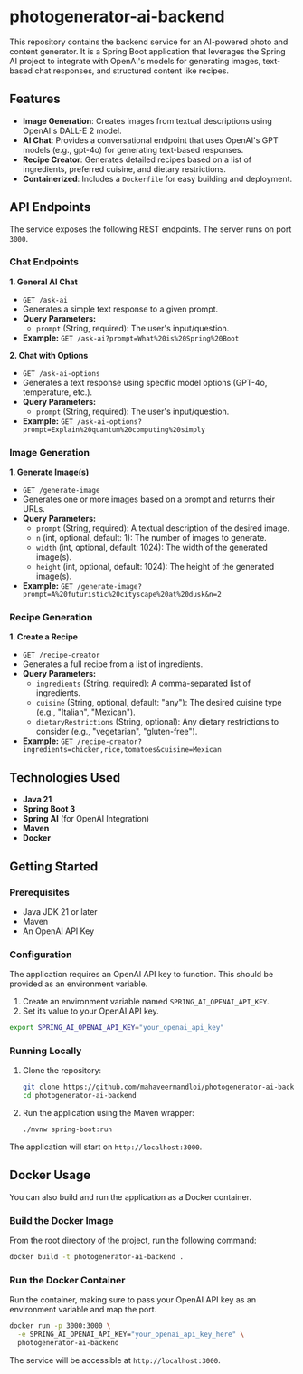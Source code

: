 # photogenerator-ai-backend


This repository contains the backend service for an AI-powered photo and content generator. It is a Spring Boot application that leverages the Spring AI project to integrate with OpenAI's models for generating images, text-based chat responses, and structured content like recipes.

## Features

*   **Image Generation**: Creates images from textual descriptions using OpenAI's DALL-E 2 model.
*   **AI Chat**: Provides a conversational endpoint that uses OpenAI's GPT models (e.g., gpt-4o) for generating text-based responses.
*   **Recipe Creator**: Generates detailed recipes based on a list of ingredients, preferred cuisine, and dietary restrictions.
*   **Containerized**: Includes a `Dockerfile` for easy building and deployment.

## API Endpoints

The service exposes the following REST endpoints. The server runs on port `3000`.

### Chat Endpoints

**1. General AI Chat**
-   `GET /ask-ai`
-   Generates a simple text response to a given prompt.
-   **Query Parameters:**
    -   `prompt` (String, required): The user's input/question.
-   **Example:** `GET /ask-ai?prompt=What%20is%20Spring%20Boot`

**2. Chat with Options**
-   `GET /ask-ai-options`
-   Generates a text response using specific model options (GPT-4o, temperature, etc.).
-   **Query Parameters:**
    -   `prompt` (String, required): The user's input/question.
-   **Example:** `GET /ask-ai-options?prompt=Explain%20quantum%20computing%20simply`

### Image Generation

**1. Generate Image(s)**
-   `GET /generate-image`
-   Generates one or more images based on a prompt and returns their URLs.
-   **Query Parameters:**
    -   `prompt` (String, required): A textual description of the desired image.
    -   `n` (int, optional, default: 1): The number of images to generate.
    -   `width` (int, optional, default: 1024): The width of the generated image(s).
    -   `height` (int, optional, default: 1024): The height of the generated image(s).
-   **Example:** `GET /generate-image?prompt=A%20futuristic%20cityscape%20at%20dusk&n=2`

### Recipe Generation

**1. Create a Recipe**
-   `GET /recipe-creator`
-   Generates a full recipe from a list of ingredients.
-   **Query Parameters:**
    -   `ingredients` (String, required): A comma-separated list of ingredients.
    -   `cuisine` (String, optional, default: "any"): The desired cuisine type (e.g., "Italian", "Mexican").
    -   `dietaryRestrictions` (String, optional): Any dietary restrictions to consider (e.g., "vegetarian", "gluten-free").
-   **Example:** `GET /recipe-creator?ingredients=chicken,rice,tomatoes&cuisine=Mexican`

## Technologies Used

-   **Java 21**
-   **Spring Boot 3**
-   **Spring AI** (for OpenAI Integration)
-   **Maven**
-   **Docker**

## Getting Started

### Prerequisites

-   Java JDK 21 or later
-   Maven
-   An OpenAI API Key

### Configuration

The application requires an OpenAI API key to function. This should be provided as an environment variable.

1.  Create an environment variable named `SPRING_AI_OPENAI_API_KEY`.
2.  Set its value to your OpenAI API key.

```bash
export SPRING_AI_OPENAI_API_KEY="your_openai_api_key"
```

### Running Locally

1.  Clone the repository:
    ```sh
    git clone https://github.com/mahaveermandloi/photogenerator-ai-backend.git
    cd photogenerator-ai-backend
    ```

2.  Run the application using the Maven wrapper:
    ```sh
    ./mvnw spring-boot:run
    ```

The application will start on `http://localhost:3000`.

## Docker Usage

You can also build and run the application as a Docker container.

### Build the Docker Image

From the root directory of the project, run the following command:

```sh
docker build -t photogenerator-ai-backend .
```

### Run the Docker Container

Run the container, making sure to pass your OpenAI API key as an environment variable and map the port.

```sh
docker run -p 3000:3000 \
  -e SPRING_AI_OPENAI_API_KEY="your_openai_api_key_here" \
  photogenerator-ai-backend
```

The service will be accessible at `http://localhost:3000`.
